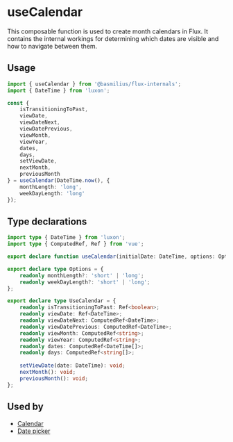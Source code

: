 # useCalendar

This composable function is used to create month calendars in Flux. It contains the internal workings for determining which dates are visible and how to navigate between them.

## Usage

```ts
import { useCalendar } from '@basmilius/flux-internals';
import { DateTime } from 'luxon';

const {
    isTransitioningToPast,
    viewDate,
    viewDateNext,
    viewDatePrevious,
    viewMonth,
    viewYear,
    dates,
    days,
    setViewDate,
    nextMonth,
    previousMonth
} = useCalendar(DateTime.now(), {
    monthLength: 'long',
    weekDayLength: 'long'
});
```

## Type declarations

```ts
import type { DateTime } from 'luxon';
import type { ComputedRef, Ref } from 'vue';

export declare function useCalendar(initialDate: DateTime, options: Options): UseCalendar;

export declare type Options = {
    readonly monthLength?: 'short' | 'long';
    readonly weekDayLength?: 'short' | 'long';
};

export declare type UseCalendar = {
    readonly isTransitioningToPast: Ref<boolean>;
    readonly viewDate: Ref<DateTime>;
    readonly viewDateNext: ComputedRef<DateTime>;
    readonly viewDatePrevious: ComputedRef<DateTime>;
    readonly viewMonth: ComputedRef<string>;
    readonly viewYear: ComputedRef<string>;
    readonly dates: ComputedRef<DateTime[]>;
    readonly days: ComputedRef<string[]>;
    
    setViewDate(date: DateTime): void;
    nextMonth(): void;
    previousMonth(): void;
};
```

## Used by

- [Calendar](../../guide/components/calendar)
- [Date picker](../../guide/components/date-picker)
